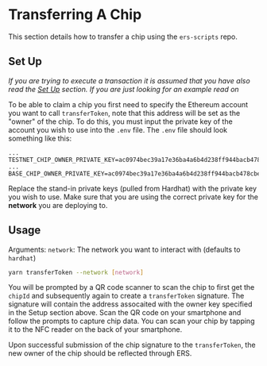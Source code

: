 # Transferring A Chip
This section details how to transfer a chip using the `ers-scripts` repo.

## Set Up
_If you are trying to execute a transaction it is assumed that you have also read the [Set Up](setup.md) section. If you are just looking for an example read on_

To be able to claim a chip you first need to specify the Ethereum account you want to call `transferToken`, note that this address will be set as the "owner" of the chip. To do this, you must input the private key of the account you wish to use into the `.env` file. The `.env` file should look something like this:

```
...
TESTNET_CHIP_OWNER_PRIVATE_KEY=ac0974bec39a17e36ba4a6b4d238ff944bacb478cbed5efcae784d7bf4f2ff80
...
BASE_CHIP_OWNER_PRIVATE_KEY=ac0974bec39a17e36ba4a6b4d238ff944bacb478cbed5efcae784d7bf4f2ff80
```
Replace the stand-in private keys (pulled from Hardhat) with the private key you wish to use. Make sure that you are using the correct private key for the __network__ you are deploying to.

## Usage
Arguments:
`network`: The network you want to interact with (defaults to `hardhat`)

```bash
yarn transferToken --network [network]
```

You will be prompted by a QR code scanner to scan the chip to first get the `chipId` and subsequently again to create a `transferToken` signature. The signature will contain the address assocaited with the owner key specified in the Setup section above. Scan the QR code on your smartphone and follow the prompts to capture chip data. You can scan your chip by tapping it to the NFC reader on the back of your smartphone.

Upon successful submission of the chip signature to the `transferToken`, the new owner of the chip should be reflected through ERS.